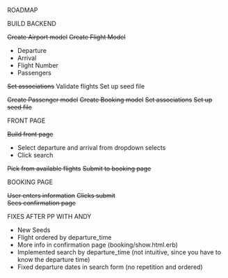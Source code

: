 ROADMAP

BUILD BACKEND

~~Create Airport model~~
~~Create Flight Model~~
 * Departure
 * Arrival
 * Flight Number
 * Passengers

~~Set associations~~
Validate flights
Set up seed file

~~Create Passenger model~~
~~Create Booking model~~
~~Set associations~~
~~Set up seed file~~

FRONT PAGE

~~Build front page~~
  * Select departure and arrival from dropdown selects
  * Click search

~~Pick from available flights~~
~~Submit to booking page~~


BOOKING PAGE

~~User enters information~~
~~Clicks submit~~   
~~Sees confirmation page~~

FIXES AFTER PP WITH ANDY
* New Seeds
* Flight ordered by departure_time
* More info in confirmation page (booking/show.html.erb)
* Implemented search by departure_time (not intuitive, since you have to know the departure time)
* Fixed departure dates in search form (no repetition and ordered)